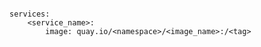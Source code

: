 <!-- usedin: [ _includes/_inlines/Deployment/common/building-your-service/building-your-service_image.md] -->

```

services:
    <service_name>:
        image: quay.io/<namespace>/<image_name>:/<tag>

```
